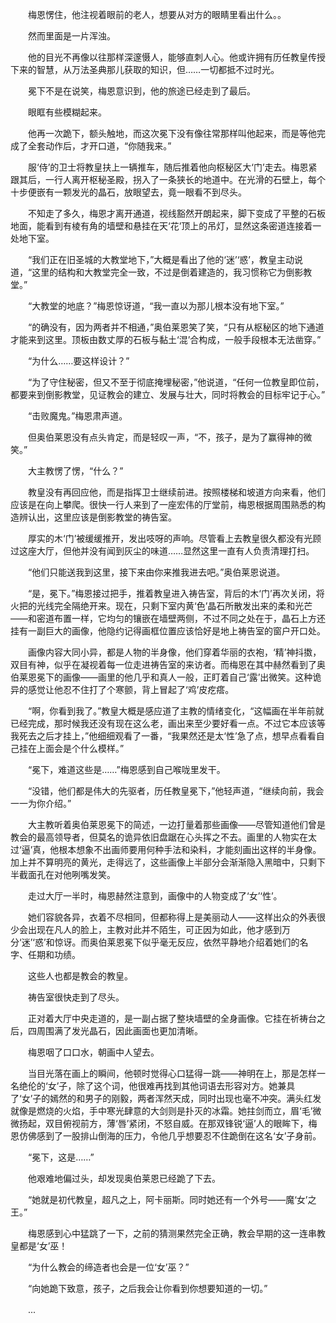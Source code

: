 　　梅恩愣住，他注视着眼前的老人，想要从对方的眼睛里看出什么。。

　　然而里面是一片浑浊。

　　他的目光不再像以往那样深邃慑人，能够直刺人心。他或许拥有历任教皇传授下来的智慧，从万法圣典那儿获取的知识，但……一切都抵不过时光。

　　冕下不是在说笑，梅恩意识到，他的旅途已经走到了最后。

　　眼眶有些模糊起来。

　　他再一次跪下，额头触地，而这次冕下没有像往常那样叫他起来，而是等他完成了全套动作后，才开口道，“你随我来。”

　　服‘侍’的卫士将教皇扶上一辆推车，随后推着他向枢秘区大‘门’走去。梅恩紧跟其后，一行人离开枢秘圣殿，拐入了一条狭长的地道中。在光滑的石壁上，每个十步便嵌有一颗发光的晶石，放眼望去，竟一眼看不到尽头。

　　不知走了多久，梅恩才离开通道，视线豁然开朗起来，脚下变成了平整的石板地面，能看到有棱有角的墙壁和悬挂在天‘花’顶上的吊灯，显然这条密道连接着一处地下室。

　　“我们正在旧圣城的大教堂地下，”大概是看出了他的‘迷’‘惑’，教皇主动说道，“这里的结构和大教堂完全一致，不过是倒着建造的，我习惯称它为倒影教堂。”

　　“大教堂的地底？”梅恩惊讶道，“我一直以为那儿根本没有地下室。”

　　“的确没有，因为两者并不相通，”奥伯莱恩笑了笑，“只有从枢秘区的地下通道才能来到这里。顶板由数丈厚的石板与黏土‘混’合构成，一般手段根本无法凿穿。”

　　“为什么……要这样设计？”

　　“为了守住秘密，但又不至于彻底掩埋秘密，”他说道，“任何一位教皇即位前，都要来到倒影教堂，见证教会的建立、发展与壮大，同时将教会的目标牢记于心。”

　　“击败魔鬼。”梅恩肃声道。

　　但奥伯莱恩没有点头肯定，而是轻叹一声，“不，孩子，是为了赢得神的微笑。”

　　大主教愣了愣，“什么？”

　　教皇没有再回应他，而是指挥卫士继续前进。按照楼梯和坡道方向来看，他们应该是在向上攀爬。很快一行人来到了一座宏伟的厅堂前，梅恩根据周围熟悉的构造辨认出，这里应该是倒影教堂的祷告室。

　　厚实的木‘门’被缓缓推开，发出吱呀的声响。尽管看上去教皇很久都没有光顾过这座大厅，但他并没有闻到灰尘的味道……显然这里一直有人负责清理打扫。

　　“他们只能送我到这里，接下来由你来推我进去吧。”奥伯莱恩说道。

　　“是，冕下。”梅恩接过把手，推着教皇进入祷告室，背后的木‘门’再次关闭，将火把的光线完全隔绝开来。现在，只剩下室内黄‘色’晶石所散发出来的柔和光芒——和密道布置一样，它均匀的镶嵌在墙壁两侧，不过不同之处在于，晶石上方还挂有一副巨大的画像，他隐约记得画框位置应该恰好是地上祷告室的窗户开口处。

　　画像内容大同小异，都是人物的半身像，他们穿着华丽的衣袍，‘精’神抖擞，双目有神，似乎在凝视着每一位走进祷告室的来访者。而梅恩在其中赫然看到了奥伯莱恩冕下的画像——画里的他几乎和真人一般，正盯着自己‘露’出微笑。这种诡异的感觉让他忍不住打了个寒颤，背上冒起了‘鸡’皮疙瘩。

　　“啊，你看到我了。”教皇大概是感应道了主教的情绪变化，“这幅画在半年前就已经完成，那时候我还没有现在这么老，画出来至少要好看一点。不过它本应该等我死去之后才挂上，”他细细观看了一番，“我果然还是太‘性’急了点，想早点看看自己挂在上面会是个什么模样。”

　　“冕下，难道这些是……”梅恩感到自己喉咙里发干。

　　“没错，他们都是伟大的先驱者，历任教皇冕下，”他轻声道，“继续向前，我会一一为你介绍。”

　　大主教听着奥伯莱恩冕下的简述，一边打量着那些画像——尽管知道他们曾是教会的最高领导者，但莫名的诡异依旧盘踞在心头挥之不去。画里的人物实在太过‘逼’真，他根本想象不出画师要用何种手法和染料，才能刻画出这样的半身像。加上并不算明亮的黄光，走得远了，这些画像上半部分会渐渐隐入黑暗中，只剩下半截面孔在对他咧嘴发笑。

　　走过大厅一半时，梅恩赫然注意到，画像中的人物变成了‘女’‘性’。

　　她们容貌各异，衣着不尽相同，但都称得上是美丽动人——这样出众的外表很少会出现在凡人的脸上，主教对此并不陌生，可正因为如此，他才感到万分‘迷’‘惑’和惊讶。而奥伯莱恩冕下似乎毫无反应，依然平静地介绍着她们的名字、任期和功绩。

　　这些人也都是教会的教皇。

　　祷告室很快走到了尽头。

　　正对着大厅中央走道的，是一副占据了整块墙壁的全身画像。它挂在祈祷台之后，四周围满了发光晶石，因此画面也更加清晰。

　　梅恩咽了口口水，朝画中人望去。

　　当目光落在画上的瞬间，他顿时觉得心口猛得一跳——神明在上，那是怎样一名绝伦的‘女’子，除了这个词，他很难再找到其他词语去形容对方。她兼具了‘女’子的嫣然的和男子的刚毅，两者浑然天成，同时出现也毫不冲突。满头红发就像是燃烧的火焰，手中寒光肆意的大剑则是扑灭的冰霜。她拄剑而立，眉‘毛’微微扬起，双目俯视前方，薄‘唇’紧闭，不怒自威。在那双锋锐‘逼’人的眼眸下，梅恩仿佛感到了一股排山倒海的压力，令他几乎想要忍不住跪倒在这名‘女’子身前。

　　“冕下，这是……”

　　他艰难地偏过头，却发现奥伯莱恩已经跪了下去。

　　“她就是初代教皇，超凡之上，阿卡丽斯。同时她还有一个外号——魔‘女’之王。”

　　梅恩感到心中猛跳了一下，之前的猜测果然完全正确，教会早期的这一连串教皇都是‘女’巫！

　　“为什么教会的缔造者也会是一位‘女’巫？”

　　“向她跪下致意，孩子，之后我会让你看到你想要知道的一切。”

　　...
